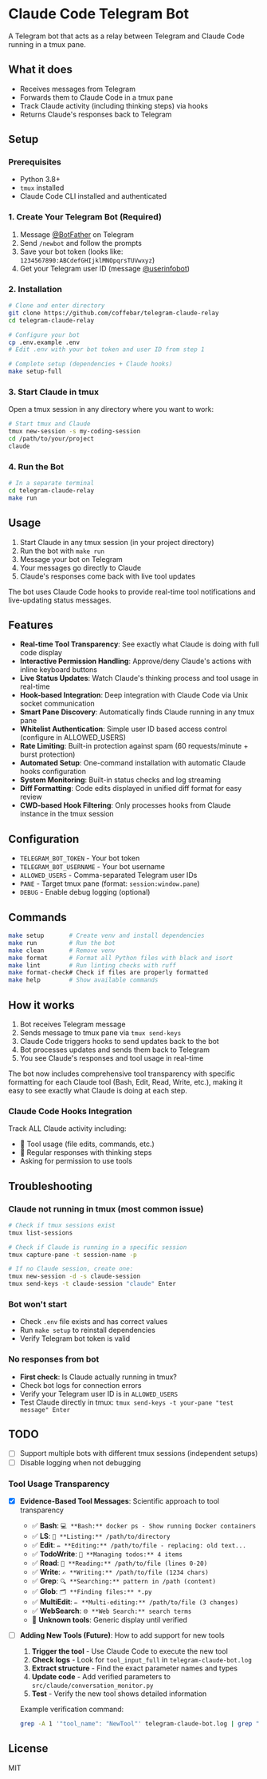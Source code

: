 # Claude Code Telegram Bot

A Telegram bot that acts as a relay between Telegram and Claude Code running in a tmux pane.

## What it does

- Receives messages from Telegram
- Forwards them to Claude Code in a tmux pane
- Track Claude activity (including thinking steps) via hooks
- Returns Claude's responses back to Telegram

## Setup

### Prerequisites

- Python 3.8+
- `tmux` installed
- Claude Code CLI installed and authenticated

### 1. Create Your Telegram Bot (Required)

1. Message [@BotFather](https://t.me/BotFather) on Telegram
2. Send `/newbot` and follow the prompts
3. Save your bot token (looks like: `1234567890:ABCdefGHIjklMNOpqrsTUVwxyz`)
4. Get your Telegram user ID (message [@userinfobot](https://t.me/userinfobot))

### 2. Installation

```bash
# Clone and enter directory
git clone https://github.com/coffebar/telegram-claude-relay
cd telegram-claude-relay

# Configure your bot
cp .env.example .env
# Edit .env with your bot token and user ID from step 1

# Complete setup (dependencies + Claude hooks)
make setup-full
```

### 3. Start Claude in tmux

Open a tmux session in any directory where you want to work:

```bash
# Start tmux and Claude
tmux new-session -s my-coding-session
cd /path/to/your/project
claude
```

### 4. Run the Bot

```bash
# In a separate terminal
cd telegram-claude-relay
make run
```

## Usage

1. Start Claude in any tmux session (in your project directory)
2. Run the bot with `make run`
3. Message your bot on Telegram
4. Your messages go directly to Claude
5. Claude's responses come back with live tool updates

The bot uses Claude Code hooks to provide real-time tool notifications and live-updating status messages.

## Features

- **Real-time Tool Transparency**: See exactly what Claude is doing with full code display
- **Interactive Permission Handling**: Approve/deny Claude's actions with inline keyboard buttons
- **Live Status Updates**: Watch Claude's thinking process and tool usage in real-time
- **Hook-based Integration**: Deep integration with Claude Code via Unix socket communication
- **Smart Pane Discovery**: Automatically finds Claude running in any tmux pane
- **Whitelist Authentication**: Simple user ID based access control (configure in ALLOWED_USERS)
- **Rate Limiting**: Built-in protection against spam (60 requests/minute + burst protection)
- **Automated Setup**: One-command installation with automatic Claude hooks configuration
- **System Monitoring**: Built-in status checks and log streaming
- **Diff Formatting**: Code edits displayed in unified diff format for easy review
- **CWD-based Hook Filtering**: Only processes hooks from Claude instance in the tmux session

## Configuration

- `TELEGRAM_BOT_TOKEN` - Your bot token
- `TELEGRAM_BOT_USERNAME` - Your bot username
- `ALLOWED_USERS` - Comma-separated Telegram user IDs
- `PANE` - Target tmux pane (format: `session:window.pane`)
- `DEBUG` - Enable debug logging (optional)

## Commands

```bash
make setup       # Create venv and install dependencies
make run         # Run the bot
make clean       # Remove venv
make format      # Format all Python files with black and isort
make lint        # Run linting checks with ruff
make format-check# Check if files are properly formatted
make help        # Show available commands
```

## How it works

1. Bot receives Telegram message
2. Sends message to tmux pane via `tmux send-keys`
3. Claude Code triggers hooks to send updates back to the bot
4. Bot processes updates and sends them back to Telegram
5. You see Claude's responses and tool usage in real-time

The bot now includes comprehensive tool transparency with specific formatting for each Claude tool (Bash, Edit, Read, Write, etc.), making it easy to see exactly what Claude is doing at each step.

### Claude Code Hooks Integration

Track ALL Claude activity including:

- 🔧 Tool usage (file edits, commands, etc.)
- 🤖 Regular responses with thinking steps
- Asking for permission to use tools

## Troubleshooting

### Claude not running in tmux (most common issue)

```bash
# Check if tmux sessions exist
tmux list-sessions

# Check if Claude is running in a specific session
tmux capture-pane -t session-name -p

# If no Claude session, create one:
tmux new-session -d -s claude-session
tmux send-keys -t claude-session "claude" Enter
```

### Bot won't start

- Check `.env` file exists and has correct values
- Run `make setup` to reinstall dependencies
- Verify Telegram bot token is valid

### No responses from bot

- **First check**: Is Claude actually running in tmux?
- Check bot logs for connection errors
- Verify your Telegram user ID is in `ALLOWED_USERS`
- Test Claude directly in tmux: `tmux send-keys -t your-pane "test message" Enter`

## TODO

- [ ] Support multiple bots with different tmux sessions (independent setups)
- [ ] Disable logging when not debugging

### Tool Usage Transparency

- [x] **Evidence-Based Tool Messages**: Scientific approach to tool transparency
  - ✅ **Bash**: `💻 **Bash:** docker ps - Show running Docker containers`
  - ✅ **LS**: `📂 **Listing:** /path/to/directory`
  - ✅ **Edit**: `✏️ **Editing:** /path/to/file - replacing: old text...`
  - ✅ **TodoWrite**: `📝 **Managing todos:** 4 items`
  - ✅ **Read**: `📖 **Reading:** /path/to/file (lines 0-20)`
  - ✅ **Write**: `✍️ **Writing:** /path/to/file (1234 chars)`
  - ✅ **Grep**: `🔍 **Searching:** pattern in /path (content)`
  - ✅ **Glob**: `🗂️ **Finding files:** *.py`
  - ✅ **MultiEdit**: `✏️ **Multi-editing:** /path/to/file (3 changes)`
  - ✅ **WebSearch**: `🌐 **Web Search:** search terms`
  - 🔧 **Unknown tools**: Generic display until verified
- [ ] **Adding New Tools (Future)**: How to add support for new tools
  1. **Trigger the tool** - Use Claude Code to execute the new tool
  2. **Check logs** - Look for `tool_input_full` in `telegram-claude-bot.log`
  3. **Extract structure** - Find the exact parameter names and types
  4. **Update code** - Add verified parameters to `src/claude/conversation_monitor.py`
  5. **Test** - Verify the new tool shows detailed information

  Example verification command:

  ```bash
  grep -A 1 '"tool_name": "NewTool"' telegram-claude-bot.log | grep "tool_input_full"
  ```

## License

MIT